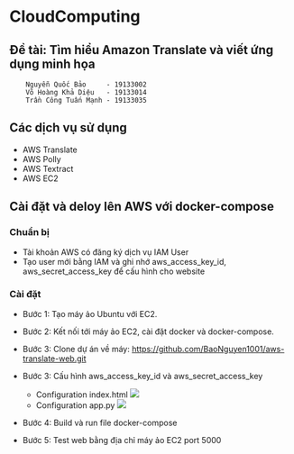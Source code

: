# CloudComputing

## Đề tài: Tìm hiểu Amazon Translate và viết ứng dụng minh họa

        Nguyễn Quốc Bảo     - 19133002
        Võ Hoàng Khả Diệu   - 19133014
        Trần Công Tuấn Mạnh - 19133035

## Các dịch vụ sử dụng

- AWS Translate
- AWS Polly
- AWS Textract
- AWS EC2

## Cài đặt và deloy lên AWS với docker-compose

### Chuẩn bị

- Tài khoản AWS có đăng ký dịch vụ IAM User
- Tạo user mới bằng IAM và ghi nhớ aws_access_key_id, aws_secret_access_key để cấu hình cho website

### Cài đặt

- Bước 1: Tạo máy ảo Ubuntu với EC2.

- Bước 2: Kết nối tới máy ảo EC2, cài đặt docker và docker-compose.

- Bước 3: Clone dự án về máy: https://github.com/BaoNguyen1001/aws-translate-web.git

- Bước 3: Cấu hình aws_access_key_id và aws_secret_access_key

  - Configuration index.html
    ![](/translateapp/assets/config_index.png)
  - Configuration app.py
    ![](/translateapp/assets/config_app.png)

- Bước 4: Build và run file docker-compose

- Bước 5: Test web bằng địa chỉ máy ảo EC2 port 5000
